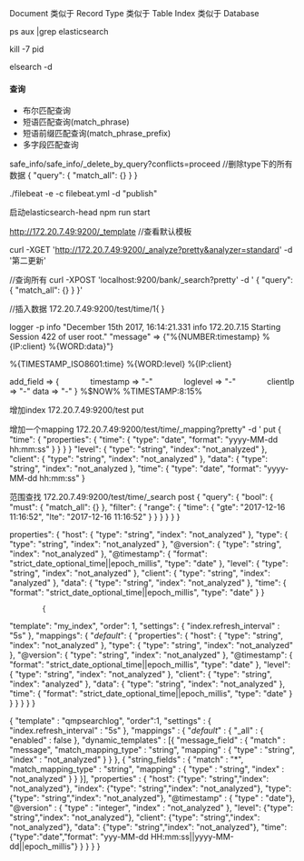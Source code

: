 Document 类似于 Record
Type 类似于 Table
Index 类似于 Database

ps aux |grep elasticsearch

kill -7 pid

elsearch
-d

#### 查询

* 布尔匹配查询
* 短语匹配查询(match_phrase)
* 短语前缀匹配查询(match_phrase_prefix)
* 多字段匹配查询



safe_info/safe_info/_delete_by_query?conflicts=proceed //删除type下的所有数据
{
  "query": {
    "match_all": {}
  }
}

./filebeat -e -c filebeat.yml -d "publish"

启动elasticsearch-head
npm run start

http://172.20.7.49:9200/_template  //查看默认模板

curl -XGET 'http://172.20.7.49:9200/_analyze?pretty&analyzer=standard' -d '第二更新'

//查询所有
curl -XPOST 'localhost:9200/bank/_search?pretty' -d '
{
  "query": { "match_all": {} }
}'

//插入数据
172.20.7.49:9200/test/time/1{
}

logger -p info "December 15th 2017, 16:14:21.331 info 172.20.7.15  Starting Session 422 of user root."
"message" => {"%{NUMBER:timestamp}  %{IP:client} %{WORD:data}"}

%{TIMESTAMP_ISO8601:time} %{WORD:level} %{IP:client}

add_field => {
                timestamp => "-"
                loglevel => "-"
                clientIp => "-"
                data => "-"
             }
%$NOW% %TIMESTAMP:8:15%

增加index
172.20.7.49:9200/test put

增加一个mapping
172.20.7.49:9200/test/time/_mapping?pretty" -d '   put
{
	"time": {
	        "properties": {
	            "time": {
	                "type": "date",
	                "format": "yyyy-MM-dd hh:mm:ss"
	            }
	        }
	    }
}
			"level": {
	            "type": "string",
	             "index": "not_analyzed"
	        },
			"client": {
	           "type": "string",
	            "index": "not_analyzed"
	        },
	    	"data": {
	            "type": "string",
	            "index": "not_analyzed
	        },
	        "time": {
	             "type": "date",
	             "format": "yyyy-MM-dd hh:mm:ss"
	        }


范围查找
172.20.7.49:9200/test/time/_search   post
{
	"query": {
	    "bool": {
	      "must": { "match_all": {} },
	      "filter": {
	        "range": {
	          "time": {
	            "gte": "2017-12-16 11:16:52",
	            "lte": "2017-12-16 11:16:52"
	          }
	        }
	      }
	    }
	  }
}


properties": {
                "host": {
                    "type": "string",
                    "index": "not_analyzed"
                },
                "type": {
                    "type": "string",
                    "index": "not_analyzed"
                },
                "@version": {
                    "type": "string",
                    "index": "not_analyzed"
                },
                "@timestamp": {
                    "format": "strict_date_optional_time||epoch_millis",
                    "type": "date"
                },
                "level": {
                    "type": "string",
                    "index": "not_analyzed"
                },
                "client": {
                    "type": "string",
                    "index": "analyzed"
                },
                "data": {
                    "type": "string",
                    "index": "not_analyzed"
                },
                "time": {
                  "format": "strict_date_optional_time||epoch_millis",
                    "type": "date"
                }
            }
    		
    		{
  "template": "my_index",
  "order": 1,
  "settings": {
    "index.refresh_interval" : "5s"
  },
  "mappings": {
    "_default_": {
      "properties": {
                "host": {
                    "type": "string",
                    "index": "not_analyzed"
                },
                "type": {
                    "type": "string",
                    "index": "not_analyzed"
                },
                "@version": {
                    "type": "string",
                    "index": "not_analyzed"
                },
                "@timestamp": {
                    "format": "strict_date_optional_time||epoch_millis",
                    "type": "date"
                },
                "level": {
                    "type": "string",
                    "index": "not_analyzed"
                },
                "client": {
                    "type": "string",
                    "index": "analyzed"
                },
                "data": {
                    "type": "string",
                    "index": "not_analyzed"
                },
                "time": {
                  "format": "strict_date_optional_time||epoch_millis",
                    "type": "date"
                }
        }
      }
    }
  }
}

{ 
    "template" : "qmpsearchlog", 
    "order":1,
    "settings" : { "index.refresh_interval" : "5s" }, 
    "mappings" : { 
        "_default_" : { 
            "_all" : { "enabled" : false }, 
            "dynamic_templates" : [{ 
              "message_field" : { 
                "match" : "message", 
                "match_mapping_type" : "string", 
                "mapping" : { "type" : "string", "index" : "not_analyzed" } 
              } 
            }, { 
              "string_fields" : { 
                "match" : "*", 
                "match_mapping_type" : "string", 
                "mapping" : { "type" : "string", "index" : "not_analyzed" } 
              } 
            }], 
            "properties" : { 
    			"host": {"type": "string","index": "not_analyzed"},
    			"index": {"type": "string","index": "not_analyzed"},
    			"type": {"type": "string","index": "not_analyzed"},
                "@timestamp" : { "type" : "date"}, 
                "@version" : { "type" : "integer", "index" : "not_analyzed" }, 
    			"level": {"type": "string","index": "not_analyzed"},
    			"client": {"type": "string","index": "not_analyzed"},
    			"data": {"type": "string","index": "not_analyzed"},
    			"time":{"type":"date","format": "yyy-MM-dd HH:mm:ss||yyyy-MM-dd||epoch_millis"}
            } 
        } 
    } 
}

  